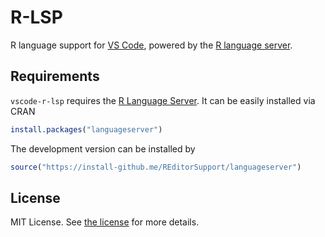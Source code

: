# R-LSP

R language support for [VS Code](https://code.visualstudio.com/), powered by the [R language server](https://github.com/REditorSupport/languageserver).

## Requirements

`vscode-r-lsp` requires the [R Language Server](https://github.com/REditorSupport/languageserver).
It can be easily installed via CRAN

```r
install.packages("languageserver")
```

The development version can be installed by

```r
source("https://install-github.me/REditorSupport/languageserver")
```


## License

MIT License.  See [the license](LICENSE) for more details.
